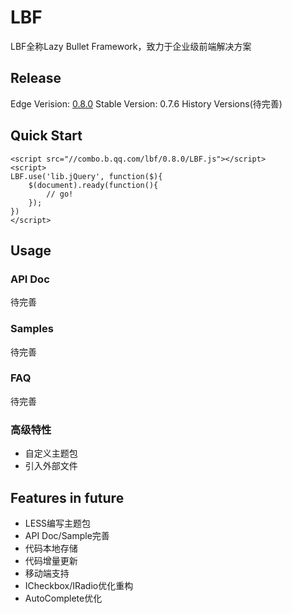 # LBF
LBF全称Lazy Bullet Framework，致力于企业级前端解决方案

## Release
Edge Verision: [0.8.0](./versions/0.8.0)
Stable Version: 0.7.6
History Versions(待完善)

## Quick Start
```
<script src="//combo.b.qq.com/lbf/0.8.0/LBF.js"></script>
<script>
LBF.use('lib.jQuery', function($){
    $(document).ready(function(){
        // go!
    });
})
</script>
```

## Usage

### API Doc
待完善

### Samples
待完善

### FAQ
待完善

### 高级特性
- 自定义主题包
- 引入外部文件

## Features in future
- LESS编写主题包
- API Doc/Sample完善
- 代码本地存储
- 代码增量更新
- 移动端支持
- ICheckbox/IRadio优化重构
- AutoComplete优化
